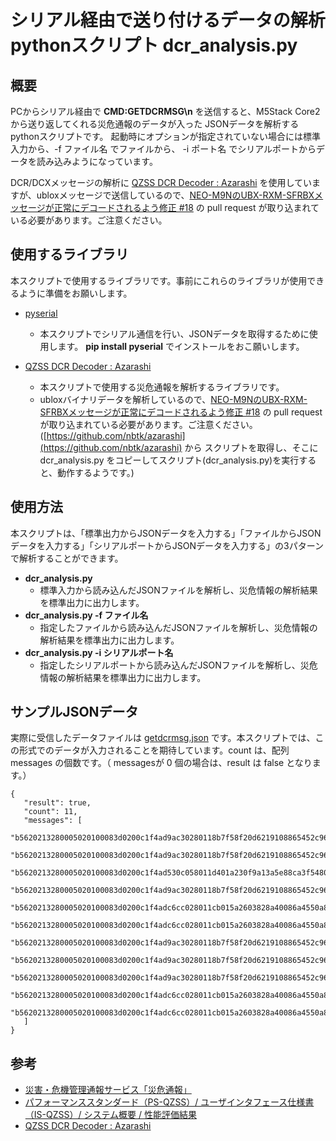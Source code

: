 # シリアル経由で送り付けるデータの解析pythonスクリプト **dcr_analysis.py**

## 概要

PCからシリアル経由で **CMD:GETDCRMSG\n** を送信すると、M5Stack Core2 から送り返してくれる災危通報のデータが入った JSONデータを解析するpythonスクリプトです。
起動時にオプションが指定されていない場合には標準入力から、-f ファイル名 でファイルから、 -i ポート名 でシリアルポートからデータを読み込みようになっています。

DCR/DCXメッセージの解析に [QZSS DCR Decoder : Azarashi](https://github.com/nbtk/azarashi) を使用していますが、ubloxメッセージで送信しているので、[NEO-M9NのUBX-RXM-SFRBXメッセージが正常にデコードされるよう修正 #18](https://github.com/nbtk/azarashi/pull/18) の pull request が取り込まれている必要があります。ご注意ください。

## 使用するライブラリ

本スクリプトで使用するライブラリです。事前にこれらのライブラリが使用できるように準備をお願いします。

- [pyserial](https://pypi.org/project/pyserial/)
  - 本スクリプトでシリアル通信を行い、JSONデータを取得するために使用します。 **pip install pyserial** でインストールをおこ願いします。

- [QZSS DCR Decoder : Azarashi](https://github.com/nbtk/azarashi)
  - 本スクリプトで使用する災危通報を解析するライブラリです。
  - ubloxバイナリデータを解析しているので、[NEO-M9NのUBX-RXM-SFRBXメッセージが正常にデコードされるよう修正 #18](https://github.com/nbtk/azarashi/pull/18) の pull request が取り込まれている必要があります。ご注意ください。([https://github.com/nbtk/azarashi](https://github.com/nbtk/azarashi) から スクリプトを取得し、そこに dcr_analysis.py をコピーしてスクリプト(dcr_analysis.py)を実行すると、動作するようです。)

## 使用方法

本スクリプトは、「標準出力からJSONデータを入力する」「ファイルからJSONデータを入力する」「シリアルポートからJSONデータを入力する」の3パターンで解析することができます。

- **dcr_analysis.py**
  - 標準入力から読み込んだJSONファイルを解析し、災危情報の解析結果を標準出力に出力します。
- **dcr_analysis.py -f ファイル名**
  - 指定したファイルから読み込んだJSONファイルを解析し、災危情報の解析結果を標準出力に出力します。
- **dcr_analysis.py -i シリアルポート名**
  - 指定したシリアルポートから読み込んだJSONファイルを解析し、災危情報の解析結果を標準出力に出力します。

## サンプルJSONデータ

実際に受信したデータファイルは [getdcrmsg.json](getdcrmsg.json) です。本スクリプトでは、この形式でのデータが入力されることを期待しています。count は、配列 messages の個数です。（ messagesが 0 個の場合は、result は false となります。）

    {
       "result": true,
       "count": 11,
       "messages": [
          "b5620213280005020100083d0200c1f4ad9ac30280118b7f58f20d6219108865452c961ab1c01200203f3114dc381356",
          "b5620213280005020100083d0200c1f4ad9ac30280118b7f58f20d6219108865452c961ab1c01200203f3114dc381356",
          "b5620213280005020100083d0200c1f4ad530c058011d401a230f9a13a5e88ca3f5480065121130000002693074ab657",
          "b5620213280005020100083d0200c1f4ad9ac30280118b7f58f20d6219108865452c961ab1c01000203fb1642f716d15",
          "b5620213280005020100083d0200c1f4adc6cc028011cb015a2603828a40086a4550a81f41c111003061d4b7e926ba7c",
          "b5620213280005020100083d0200c1f4adc6cc028011cb015a2603828a40086a4550a81f41c11100306154cacfe5f240",
          "b5620213280005020100083d0200c1f4ad9ac30280118b7f58f20d6219108865452c961ab1c01200203fb169fafbc954",
          "b5620213280005020100083d0200c1f4ad9ac30280118b7f58f20d6219108865452c961ab1c01000203ff1279ad33d96",
          "b5620213280005020100083d0200c1f4ad9ac30280118b7f58f20d6219108865452c961ab1c01200203ff12a4f597d9f",
          "b5620213280005020100083d0200c1f4adc6cc028011cb015a2603828a40086a4550a81f41c110003061147236c19cda",
          "b5620213280005020100083d0200c1f4adc6cc028011cb015a2603828a40086a4550a81f41c1130030611484afcd3626"
       ]
    }

## 参考

- [災害・危機管理通報サービス「災危通報」](https://qzss.go.jp/overview/services/sv08_dc-report.html)
- [パフォーマンススタンダード（PS-QZSS）/ ユーザインタフェース仕様書（IS-QZSS）/ システム概要 / 性能評価結果](https://qzss.go.jp/technical/download/ps-is-qzss.html)
- [QZSS DCR Decoder : Azarashi](https://github.com/nbtk/azarashi)
